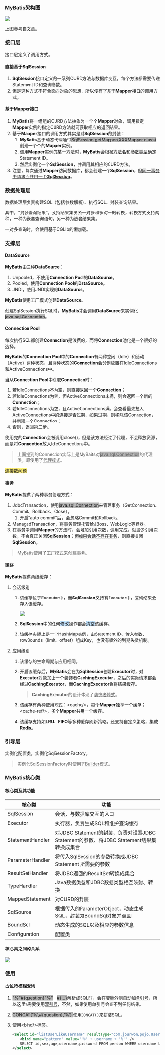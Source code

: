 ### MyBatis架构图

![](../images/7/mybatis-framework.svg)

上图参考自[文章](https://blog.csdn.net/luanlouis/article/details/40422941)。



### 接口层

接口层定义了调用方式。

#### 直接基于SqlSession

1. **SqlSession**接口定义的一系列CURD方法与数据库交互，每个方法都需要传递Statement ID和查询参数。
2. 但是这种方式不符合面向对象的思想，所以便有了基于**Mapper**接口的调用方式。

#### 基于Mapper接口

1. **MyBatis**将一组组的CURD方法抽象为一个个**Mapper**对象，调用指定**Mapper**实例的指定CURD方法就可获取相应的返回结果。
2. 基于**Mapper**接口的调用方式其实是对**SqlSession**的封装：
   1. **MyBatis**基于动态代理通过<span style=background:#b3b3b3>SqlSession.getMapper(XXXMapper.class)</span>创建一个个的**Mapper**实例。
   2. 调用**Mapper**实例的某一方法时，**MyBatis**会根据<u>方法名</u>和<u>参数类型</u>确定Statement ID。
   3. 然后实例化一个**SqlSession**，并调用其相应的CURD方法。
3. 注意，每次通过**Mapper**访问数据库，都会创建一个**SqlSession**，但[同一事务中请求会共用一个**SqlSession**](https://www.jianshu.com/p/5a72006e7779)。



### 数据处理层

数据处理层负责构建SQL（包括参数解析）、执行SQL、封装查询结果。

其中，“封装查询结果”，支持结果集关系一对多和多对一的转换，转换方式支持两种，一种为嵌套查询语句，另一种为嵌套结果集。

一对多查询时，会使用基于CGLib的懒加载。



### 支撑层

#### DataSource

**MyBatis**由三种**DataSource**：

1. Unpooled，不使用**Connection Pool**的**DataSource**。
2. Pooled，使用**Connection Pool**的**DataSource**。
3. JNDI，使用JNDI实现的**DataSource**。

**MyBatis**使用工厂模式创建**DataSource**。

创建SqlSession执行SQL时，**MyBatis**才会调用**DataSource**来实例化<span style=background:#b3b3b3>java.sql.Connection</span>。

#### Connection Pool

每次执行SQL都创建**Connection**是浪费的，而将**Connection**池化是一个很好的选择。

**MyBatis**的**Connection Pool**中的**Connection**有两种空闲（Idle）和活动（Active）两种状态，且两种状态的**Connection**会分别放置在IdleConnections和ActiveConnections中。

当从**Connection Pool**中获取**Connection**时：

1. 若IdleConnections不为空，则直接返回一个**Connection**；
2. 若IdleConnections为空，但ActiveConnections未满，则会返回一个新的**Connection**；
3. 若IdleConnections为空，且ActiveConnections满，会查看最先放入ActiveConnections中的连接是否过期，如果过期，则移除该Connection，并新建一个Connection；
4. 否则，返回第二步。

使用完的**Connection**会被调用close()，但是该方法经过了代理，不会释放资源，而是将**Connection**放入IdleConnections中。

> 上面提到的Connection实际上是MyBaits对<span style=background:#b3b3b3>java.sql.Connection</span>的代理类，即使用了<u>代理模式</u>。

<span style=background:#ffee7c>连接数问题</span>

#### 事务

**MyBatis**提供了两种事务管理方式：

1. JdbcTransaction，使用<span style=background:#b3b3b3>java.sql.Connection</span>来管理事务（GetConnection、Commit、Rollback、Close）。
   1. 开启“auto commit”后，会忽略Commit和Rollback。
2. ManagedTransaction，将事务管理托管给JBoss、WebLogic等容器。
3. 在事务中调用**Mapper**的方法时，会增加引用次数，调用完成，就减少引用次数，不会真正关闭**SqlSession**；[但如果会话不存在事务](https://segmentfault.com/a/1190000015138959)，则直接关闭**SqlSession**。

> MyBatis使用了<u>工厂模式</u>来创建事务。

#### 缓存

**MyBatis**提供两级缓存：

1. 会话级别
   1. 该缓存位于Executor中，而**SqlSession**又持有Executor中，查询结果会存入该缓存。
   
      ![](../images/7/mybatis-sql-session-executor-cache-uml.png)
   
   2. **SqlSession**中的任何<span style=background:#c2e2ff>修改</span>操作都会<span style=background:#c2e2ff>清空</span>该缓存。
   
   3. 该缓存实际上是一个HashMap实例，由Statement ID、传入参数、rowBounds（limit、offset）组成Key，也没有额外的到期失效机制。
   
2. 应用级别

   1. 该缓存的生命周期与应用相同。
   
   2. 开启该缓存后，**MyBatis**会在为**SqlSession**创建**Executor**时，对**Executor**对象加上一个装饰者**CachingExecutor**，之后的实际请求都会经过**CachingExecutor**，而**CachingExecutor**会将结果缓存。
   
      > **CachingExecutor**的设计体现了<u>装饰者模式</u>。
      
   3. 该缓存有两种使用方式：\<cache/\>，每个**Mapper**独享一个缓存；\<cache-ref/\>，多个**Mapper**共用一个缓存。
   
   4. 该缓存支持如**LRU**、**FIFO**等多种缓存刷新策略，还支持自定义策略，集成**Redis**。

### 引导层

实例化配置类，实例化SqlSessionFactory。

> 实例化SqlSessionFactory时使用了<u>Builder模式</u>。



### MyBatis核心类

#### 核心类及其功能

| 核心类           | 功能                                                         |
| ---------------- | ------------------------------------------------------------ |
| SqlSession       | 会话，与数据库交互的入口                                     |
| Executor         | 执行器，负责生成SQL和维护查询缓存                            |
| StatementHandler | 对JDBC Statement的封装，负责对设置JDBC Statement的参数、将JDBC Statement结果集转换成集合 |
| ParameterHandler | 将传入SqlSession的参数转换成JDBC Statement 所需要的参数      |
| ResultSetHandler | 将JDBC返回的ResultSet转换成集合                              |
| TypeHandler      | Java数据类型和JDBC数据类型相互映射、转换                     |
| MappedStatement  | 对CURD的封装                                                 |
| SqlSource        | 根据传入的ParameterObject，动态生成SQL，封装为BoundSql对象并返回 |
| BoundSql         | 动态生成的SQL以及相应的参数信息                              |
| Configuration    | 配置类                                                       |

#### 核心类之间的关系

![](../images/7/mybatis-class-relationship.svg)



### 使用

#### 占位符模糊查询

1. <span style=background:#b3b3b3>"%"#{question}"%"</span>：<span style=background:#b3b3b3>#{…}</span>解析成SQL时，会在变量外侧自动加<u>单引号</u>，所以这里`%`需要使用<u>双引号</u>，不然，如果使用单引号会查不到任何结果。

2. <span style=background:#b3b3b3>CONCAT(’%’,#{question},’%’) </span>使用`CONCAT()`来拼装SQL。

3. 使用\<bind/\>标签。

   ```xml
   <select id="listUserLikeUsername" resultType="com.jourwon.pojo.User">
   　　<bind name="pattern" value="'%' + username + '%'" />
   　　SELECT id,sex,age,username,password FROM person WHERE username LIKE #{pattern}
   </select>
   ```

   
